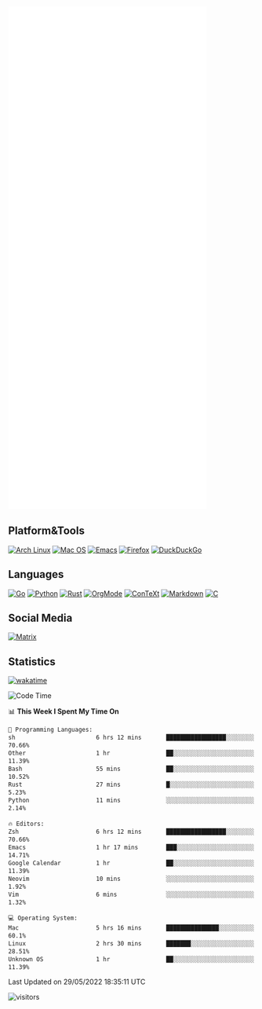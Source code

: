![Metrics](https://github.com/SteamedFish/SteamedFish/blob/master/github-metrics.svg)

## Platform&Tools

[![Arch Linux](https://img.shields.io/badge/ArchLinux-1793D1?logo=arch-linux&logoColor=fff&style=flat-square)](https://archlinux.org/)
[![Mac OS](https://img.shields.io/badge/MacOS-000000?style=flat-square&logo=macos&logoColor=F0F0F0)](https://www.apple.com/macos/)
[![Emacs](https://img.shields.io/badge/Emacs-%237F5AB6.svg?&style=flat-square&logo=gnu-emacs&logoColor=white)](https://www.gnu.org/software/emacs/)
[![Firefox](https://img.shields.io/badge/Firefox-FF7139?style=flat-square&logo=Firefox-Browser&logoColor=white)](https://firefox.com/)
[![DuckDuckGo](https://img.shields.io/badge/DuckDuckGo-DE5833?style=flat-square&logo=DuckDuckGo&logoColor=white)](https://duckduckgo.com/)

## Languages

[![Go](https://img.shields.io/badge/Golang-%2300ADD8.svg?style=flat-square&logo=go&logoColor=white)](https://golang.org/)
[![Python](https://img.shields.io/badge/Python-3670A0?style=flat-square&logo=python&logoColor=ffdd54)](https://www.python.org/)
[![Rust](https://img.shields.io/badge/Rust-%23000000.svg?style=flat-square&logo=rust&logoColor=white)](https://www.rust-lang.org/)
[![OrgMode](https://img.shields.io/badge/OrgMode-%23000000.svg?style=flat-square&logo=org&logoColor=white)](https://orgmode.org/)
[![ConTeXt](https://img.shields.io/badge/ConTeXt-%23008080.svg?style=flat-square&logo=latex&logoColor=white)](https://contextgarden.net/)
[![Markdown](https://img.shields.io/badge/MarkDown-%23000000.svg?style=flat-square&logo=markdown&logoColor=white)](https://daringfireball.net/projects/markdown/)
[![C](https://img.shields.io/badge/C-%2300599C.svg?style=flat-square&logo=c&logoColor=white)](https://www.iso.org/standard/74528.html)

## Social Media

[![Matrix](https://img.shields.io/badge/SteamedFish-2CA5E0?style=social&logo=matrix&logoColor=black)](https://matrix.to/#/@i:steamedfish.org)

## Statistics
[![wakatime](https://wakatime.com/badge/user/168280d6-fcf2-4b4f-ad3a-dc4612f35b38.svg)](https://wakatime.com/@168280d6-fcf2-4b4f-ad3a-dc4612f35b38)

<!--START_SECTION:waka-->
![Code Time](http://img.shields.io/badge/Code%20Time-1%2C828%20hrs%2030%20mins-blue)

📊 **This Week I Spent My Time On** 

```text
💬 Programming Languages: 
sh                       6 hrs 12 mins       █████████████████░░░░░░░░   70.66% 
Other                    1 hr                ██░░░░░░░░░░░░░░░░░░░░░░░   11.39% 
Bash                     55 mins             ██░░░░░░░░░░░░░░░░░░░░░░░   10.52% 
Rust                     27 mins             █░░░░░░░░░░░░░░░░░░░░░░░░   5.23% 
Python                   11 mins             ░░░░░░░░░░░░░░░░░░░░░░░░░   2.14%

🔥 Editors: 
Zsh                      6 hrs 12 mins       █████████████████░░░░░░░░   70.66% 
Emacs                    1 hr 17 mins        ███░░░░░░░░░░░░░░░░░░░░░░   14.71% 
Google Calendar          1 hr                ██░░░░░░░░░░░░░░░░░░░░░░░   11.39% 
Neovim                   10 mins             ░░░░░░░░░░░░░░░░░░░░░░░░░   1.92% 
Vim                      6 mins              ░░░░░░░░░░░░░░░░░░░░░░░░░   1.32%

💻 Operating System: 
Mac                      5 hrs 16 mins       ███████████████░░░░░░░░░░   60.1% 
Linux                    2 hrs 30 mins       ███████░░░░░░░░░░░░░░░░░░   28.51% 
Unknown OS               1 hr                ██░░░░░░░░░░░░░░░░░░░░░░░   11.39%

```


 Last Updated on 29/05/2022 18:35:11 UTC
<!--END_SECTION:waka-->

![visitors](https://visitor-badge.laobi.icu/badge?page_id=SteamedFish.SteamedFish)

